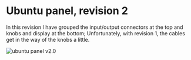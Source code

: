 # Ubuntu panel, revision 2
In this revision I have grouped the input/output connectors at the top and knobs and display at the bottom; Unfortunately, with revision 1, the cables get in the way of the knobs a little. 

![ubuntu panel v2.0](https://raw.githubusercontent.com/newdigate/teensy-eurorack/master/hardware/ubuntu-v2.0/panels/images/20hp-Ubuntu-instruments-number-two-2.png "teensy 3.6 board")
